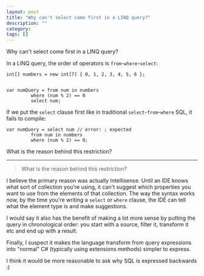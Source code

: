 ```yaml
---
layout: post
title: "Why can't select come first in a LINQ query?"
description: ""
category:
tags: []
---
```


Why can't select come first in a LINQ query?


In a LINQ query, the order of operators is `from`-`where`-`select`:

    int[] numbers = new int[7] { 0, 1, 2, 3, 4, 5, 6 };
    
    
    var numQuery = from num in numbers
             where (num % 2) == 0
             select num;

If we put the `select` clause first like in traditional `select`-`from`-`where` SQL, it fails to compile:

    var numQuery = select num // error: ; expected
             from num in numbers
             where (num % 2) == 0;

What is the reason behind this restriction?


--------------------------------------- 
> What is the reason behind this restriction?

I believe the primary reason was actually Intellisense. Until an IDE knows what sort of collection you're using, it can't suggest which properties you want to use from the elements of that collection. The way the syntax works now, by the time you're writing a `select` or `where` clause, the IDE can tell what the element type is and make suggestions.

I would say it also has the benefit of making a lot more sense by putting the query in chronological order: you start with a source, filter it, transform it etc and end up with a result.

Finally, I suspect it makes the language transform from query expressions into "normal" C# (typically using extensions methods) simpler to express.

I think it would be more reasonable to ask why SQL is expressed backwards :)


